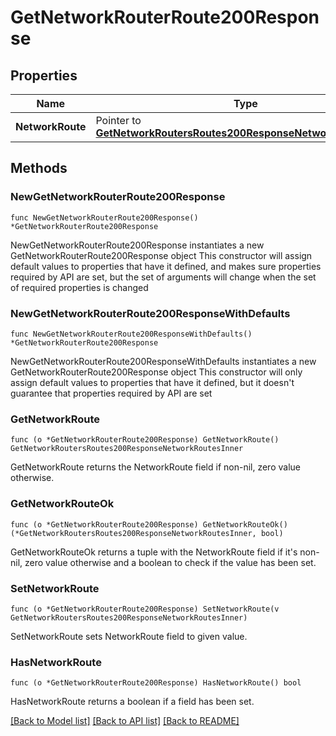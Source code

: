 # GetNetworkRouterRoute200Response

## Properties

Name | Type | Description | Notes
------------ | ------------- | ------------- | -------------
**NetworkRoute** | Pointer to [**GetNetworkRoutersRoutes200ResponseNetworkRoutesInner**](GetNetworkRoutersRoutes200ResponseNetworkRoutesInner.md) |  | [optional] 

## Methods

### NewGetNetworkRouterRoute200Response

`func NewGetNetworkRouterRoute200Response() *GetNetworkRouterRoute200Response`

NewGetNetworkRouterRoute200Response instantiates a new GetNetworkRouterRoute200Response object
This constructor will assign default values to properties that have it defined,
and makes sure properties required by API are set, but the set of arguments
will change when the set of required properties is changed

### NewGetNetworkRouterRoute200ResponseWithDefaults

`func NewGetNetworkRouterRoute200ResponseWithDefaults() *GetNetworkRouterRoute200Response`

NewGetNetworkRouterRoute200ResponseWithDefaults instantiates a new GetNetworkRouterRoute200Response object
This constructor will only assign default values to properties that have it defined,
but it doesn't guarantee that properties required by API are set

### GetNetworkRoute

`func (o *GetNetworkRouterRoute200Response) GetNetworkRoute() GetNetworkRoutersRoutes200ResponseNetworkRoutesInner`

GetNetworkRoute returns the NetworkRoute field if non-nil, zero value otherwise.

### GetNetworkRouteOk

`func (o *GetNetworkRouterRoute200Response) GetNetworkRouteOk() (*GetNetworkRoutersRoutes200ResponseNetworkRoutesInner, bool)`

GetNetworkRouteOk returns a tuple with the NetworkRoute field if it's non-nil, zero value otherwise
and a boolean to check if the value has been set.

### SetNetworkRoute

`func (o *GetNetworkRouterRoute200Response) SetNetworkRoute(v GetNetworkRoutersRoutes200ResponseNetworkRoutesInner)`

SetNetworkRoute sets NetworkRoute field to given value.

### HasNetworkRoute

`func (o *GetNetworkRouterRoute200Response) HasNetworkRoute() bool`

HasNetworkRoute returns a boolean if a field has been set.


[[Back to Model list]](../README.md#documentation-for-models) [[Back to API list]](../README.md#documentation-for-api-endpoints) [[Back to README]](../README.md)


